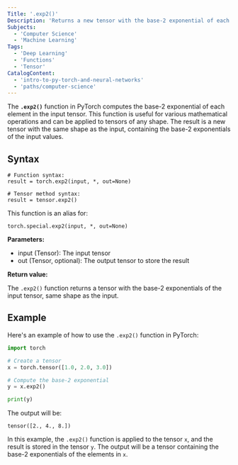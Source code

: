 ```yaml
---
Title: '.exp2()'
Description: 'Returns a new tensor with the base-2 exponential of each element in the input tensor.'
Subjects:
  - 'Computer Science'
  - 'Machine Learning'
Tags:
  - 'Deep Learning'
  - 'Functions'
  - 'Tensor'
CatalogContent:
  - 'intro-to-py-torch-and-neural-networks'
  - 'paths/computer-science'
---
```


The **`.exp2()`** function in PyTorch computes the base-2 exponential of each element in the input tensor. This function is useful for various mathematical operations and can be applied to tensors of any shape. The result is a new tensor with the same shape as the input, containing the base-2 exponentials of the input values.

## Syntax

```pseudo
# Function syntax:
result = torch.exp2(input, *, out=None)

# Tensor method syntax:
result = tensor.exp2()
```

This function is an alias for:

```pseudo
torch.special.exp2(input, *, out=None)
```

**Parameters:**

- input (Tensor): The input tensor
- out (Tensor, optional): The output tensor to store the result

**Return value:**

The `.exp2()` function returns a tensor with the base-2 exponentials of the input tensor, same shape as the input.

## Example

Here's an example of how to use the `.exp2()` function in PyTorch:

```py
import torch

# Create a tensor
x = torch.tensor([1.0, 2.0, 3.0])

# Compute the base-2 exponential
y = x.exp2()

print(y)
```

The output will be:

```shell
tensor([2., 4., 8.])
```

In this example, the `.exp2()` function is applied to the tensor `x`, and the result is stored in the tensor `y`. The output will be a tensor containing the base-2 exponentials of the elements in `x`.
